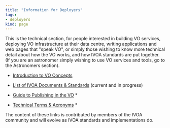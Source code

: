 ```yaml
---
title: "Information for Deployers"
tags:
- deployers
kind: page
---
```



This is the technical section, for people interested in building VO services, deploying VO infrastructure at their data centre, writing applications and web pages that "speak VO", or simply those wishing to know more technical detail about how the VO works, and how IVOA standards are put together. (If you are an astronomer simply wishing to use VO services and tools, go to the Astronomers section).

* [Introduction to VO Concepts](./intro_to_vo_concepts)

* [List of IVOA Documents & Standards](/documents/) (current and in progress)

* [Guide to Publishing in the VO](http://wiki.ivoa.net/twiki/bin/view/IVOA/PublishingInTheVONew) *

* [Technical Terms & Acronyms](http://wiki.ivoa.net/twiki/bin/view/IVOA/VOGlossary) *

The content of these links is contributed by members of the IVOA community and will evolve as IVOA standards and implementations do.